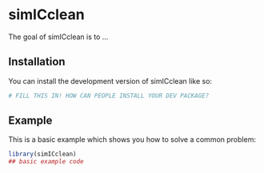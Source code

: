 
# simICclean

<!-- badges: start -->
<!-- badges: end -->

The goal of simICclean is to ...

## Installation

You can install the development version of simICclean like so:

``` r
# FILL THIS IN! HOW CAN PEOPLE INSTALL YOUR DEV PACKAGE?
```

## Example

This is a basic example which shows you how to solve a common problem:

``` r
library(simICclean)
## basic example code
```

